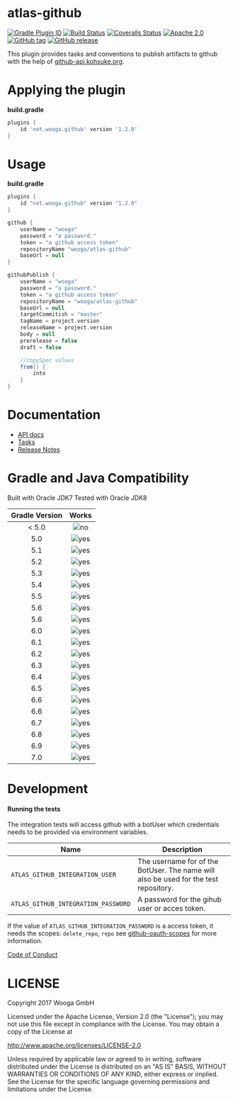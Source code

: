 atlas-github
============

[![Gradle Plugin ID](https://img.shields.io/badge/gradle-net.wooga.github-brightgreen.svg?style=flat-square)](https://plugins.gradle.org/plugin/net.wooga.github)
[![Build Status](https://img.shields.io/travis/wooga/atlas-github/master.svg?style=flat-square)](https://travis-ci.org/wooga/atlas-github)
[![Coveralls Status](https://img.shields.io/coveralls/wooga/atlas-github/master.svg?style=flat-square)](https://coveralls.io/github/wooga/atlas-github?branch=master)
[![Apache 2.0](https://img.shields.io/badge/license-Apache%202-blue.svg?style=flat-square)](https://raw.githubusercontent.com/wooga/atlas-github/master/LICENSE)
[![GitHub tag](https://img.shields.io/github/tag/wooga/atlas-github.svg?style=flat-square)]()
[![GitHub release](https://img.shields.io/github/release/wooga/atlas-github.svg?style=flat-square)]()

This plugin provides tasks and conventions to publish artifacts to github with the help of [github-api.kohsuke.org][github-api].

# Applying the plugin

**build.gradle**
```groovy
plugins {
    id 'net.wooga.github' version '1.2.0'
}
```

Usage
=====

**build.gradle**

```groovy
plugins {
    id "net.wooga.github" version "1.2.0"
}

github {
    userName = "wooga"
    password = "a password."
    token = "a github access token"
    repositoryName "wooga/atlas-github"
    baseUrl = null
}

githubPublish {
    userName = "wooga"
    password = "a password."
    token = "a github access token"
    repositoryName = "wooga/atlas-github"
    baseUrl = null
    targetCommitish = "master"
    tagName = project.version
    releaseName = project.version
    body = null
    prerelease = false
    draft = false

    //copySpec values
    from() {
        into
    }
}
```

Documentation
=============

- [API docs](https://wooga.github.io/atlas-github/docs/api/)
- [Tasks](docs/Tasks.md)
- [Release Notes](RELEASE_NOTES.md)


Gradle and Java Compatibility
=============================

Built with Oracle JDK7
Tested with Oracle JDK8

| Gradle Version  | Works  |
| :-------------: | :----: |
| < 5.0           | ![no]  |
| 5.0             | ![yes] |
| 5.1             | ![yes] |
| 5.2             | ![yes] |
| 5.3             | ![yes] |
| 5.4             | ![yes] |
| 5.5             | ![yes] |
| 5.6             | ![yes] |
| 5.6             | ![yes] |
| 6.0             | ![yes] |
| 6.1             | ![yes] |
| 6.2             | ![yes] |
| 6.3             | ![yes] |
| 6.4             | ![yes] |
| 6.5             | ![yes] |
| 6.6             | ![yes] |
| 6.6             | ![yes] |
| 6.7             | ![yes] |
| 6.8             | ![yes] |
| 6.9             | ![yes] |
| 7.0             | ![yes] |    |

Development
===========

#### Running the tests
The integration tests will access github with a botUser which credentials needs to be provided via environment variables.

| Name                                | Description                                                                          |
| ----------------------------------- | ------------------------------------------------------------------------------------ |
| `ATLAS_GITHUB_INTEGRATION_USER`     | The username for of the BotUser. The name will also be used for the test repository. |
| `ATLAS_GITHUB_INTEGRATION_PASSWORD` | A password for the gihub user or acces token.                                        |

If the value of `ATLAS_GITHUB_INTEGRATION_PASSWORD` is a access token, it needs the scopes: `delete_repo`, `repo`
see [github-oauth-scopes] for more information.

[Code of Conduct](docs/Code-of-conduct.md)

LICENSE
=======

Copyright 2017 Wooga GmbH

Licensed under the Apache License, Version 2.0 (the "License");
you may not use this file except in compliance with the License.
You may obtain a copy of the License at

<http://www.apache.org/licenses/LICENSE-2.0>

Unless required by applicable law or agreed to in writing, software
distributed under the License is distributed on an "AS IS" BASIS,
WITHOUT WARRANTIES OR CONDITIONS OF ANY KIND, either express or implied.
See the License for the specific language governing permissions and
limitations under the License.

<!-- Links -->
[github]:               https://github.com
[github-env-auth]:      http://github-api.kohsuke.org/apidocs/org/kohsuke/github/GitHubBuilder.html#fromEnvironment--
[github-cred-auth]:     http://github-api.kohsuke.org/apidocs/org/kohsuke/github/GitHubBuilder.html#fromCredentials--
[yes]:                  https://resources.atlas.wooga.com/icons/icon_check.svg "yes"
[no]:                   https://resources.atlas.wooga.com/icons/icon_uncheck.svg "no"
[github-api]:           http://github-api.kohsuke.org/source-repository.html
[copy-spec]:            https://docs.gradle.org/3.4/javadoc/org/gradle/api/file/CopySpec.html
[copy-spec-into]:       https://docs.gradle.org/3.4/javadoc/org/gradle/api/file/CopySpec.html#into(java.lang.Object)
[copy-destinationDir]:  https://docs.gradle.org/current/dsl/org.gradle.api.tasks.Copy.html#org.gradle.api.tasks.Copy:destinationDir
[github-oauth-scopes]:  https://developer.github.com/apps/building-integrations/setting-up-and-registering-oauth-apps/about-scopes-for-oauth-apps/
